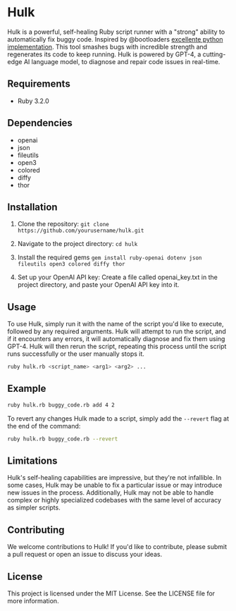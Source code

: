 # Hulk
Hulk is a powerful, self-healing Ruby script runner with a "strong" ability to automatically fix buggy code. Inspired by @bootloaders [excellente python implementation](https://github.com/biobootloader/wolverine). This tool smashes bugs with incredible strength and regenerates its code to keep running. Hulk is powered by GPT-4, a cutting-edge AI language model, to diagnose and repair code issues in real-time.

## Requirements
* Ruby 3.2.0

## Dependencies
* openai
* json
* fileutils
* open3
* colored
* diffy
* thor

## Installation
1. Clone the repository:
`git clone https://github.com/yourusername/hulk.git`
2. Navigate to the project directory:
`cd hulk`

3. Install the required gems
`gem install ruby-openai dotenv json fileutils open3 colored diffy thor`

4. Set up your OpenAI API key:
Create a file called openai_key.txt in the project directory, and paste your OpenAI API key into it.

## Usage

To use Hulk, simply run it with the name of the script you'd like to execute, followed by any required arguments. Hulk will attempt to run the script, and if it encounters any errors, it will automatically diagnose and fix them using GPT-4. Hulk will then rerun the script, repeating this process until the script runs successfully or the user manually stops it.

```bash
ruby hulk.rb <script_name> <arg1> <arg2> ...
```


## Example

```bash
ruby hulk.rb buggy_code.rb add 4 2
```


To revert any changes Hulk made to a script, simply add the `--revert` flag at the end of the command:

```bash
ruby hulk.rb buggy_code.rb --revert
```

## Limitations
Hulk's self-healing capabilities are impressive, but they're not infallible. In some cases, Hulk may be unable to fix a particular issue or may introduce new issues in the process. Additionally, Hulk may not be able to handle complex or highly specialized codebases with the same level of accuracy as simpler scripts.

## Contributing
We welcome contributions to Hulk! If you'd like to contribute, please submit a pull request or open an issue to discuss your ideas.

## License
This project is licensed under the MIT License. See the LICENSE file for more information.